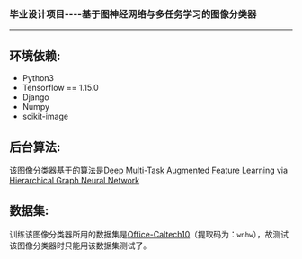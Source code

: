 ### 毕业设计项目----基于图神经网络与多任务学习的图像分类器

***

## 环境依赖:

- Python3
- Tensorflow == 1.15.0
- Django
- Numpy
- scikit-image

## 后台算法:

该图像分类器基于的算法是[Deep Multi-Task Augmented Feature Learning via Hierarchical Graph Neural Network](<https://arxiv.org/abs/2002.04813>)

## 数据集:

训练该图像分类器所用的数据集是[Office-Caltech10](https://pan.baidu.com/s/1bc0bXgZiv_lCFydZ9DgPhg)（提取码为：`wnhw`），故测试该图像分类器时只能用该数据集测试了。